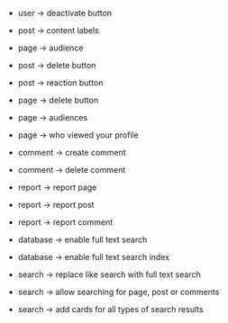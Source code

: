 - user -> deactivate button

- post -> content labels
- page -> audience
- post -> delete button
- post -> reaction button

- page -> delete button
- page -> audiences
- page -> who viewed your profile

- comment -> create comment
- comment -> delete comment

- report -> report page
- report -> report post
- report -> report comment

- database -> enable full text search
- database -> enable full text search index

- search -> replace like search with full text search
- search -> allow searching for page, post or comments
- search -> add cards for all types of search results
